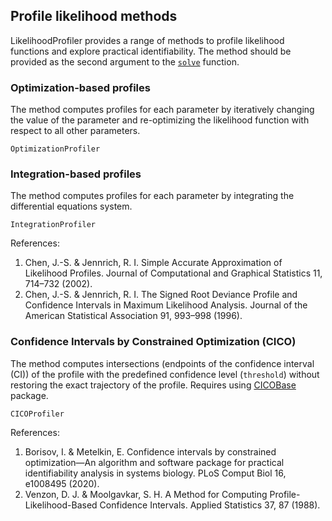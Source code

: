 
## Profile likelihood methods

LikelihoodProfiler provides a range of methods to profile likelihood functions and explore practical identifiability. The method should be provided as the second argument to the [`solve`](@ref) function.

### Optimization-based profiles

The method computes profiles for each parameter by iteratively changing the value of the parameter and re-optimizing the likelihood function with respect to all other parameters. 

```@docs; canonical=false
OptimizationProfiler
```

### Integration-based profiles

The method computes profiles for each parameter by integrating the differential equations system. 

```@docs; canonical=false
IntegrationProfiler
```

References:
1. Chen, J.-S. & Jennrich, R. I. Simple Accurate Approximation of Likelihood Profiles. Journal of Computational and Graphical Statistics 11, 714–732 (2002).
2. Chen, J.-S. & Jennrich, R. I. The Signed Root Deviance Profile and Confidence Intervals in Maximum Likelihood Analysis. Journal of the American Statistical Association 91, 993–998 (1996).

### Confidence Intervals by Constrained Optimization (CICO)

The method computes intersections (endpoints of the confidence interval (CI)) of the profile with the predefined confidence level (`threshold`) without restoring the exact trajectory of the profile. Requires using [CICOBase](https://github.com/insysbio/CICOBase.jl) package.

```@docs; canonical=false
CICOProfiler 
```

References:
1. Borisov, I. & Metelkin, E. Confidence intervals by constrained optimization—An algorithm and software package for practical identifiability analysis in systems biology. PLoS Comput Biol 16, e1008495 (2020).
2. Venzon, D. J. & Moolgavkar, S. H. A Method for Computing Profile-Likelihood-Based Confidence Intervals. Applied Statistics 37, 87 (1988).


